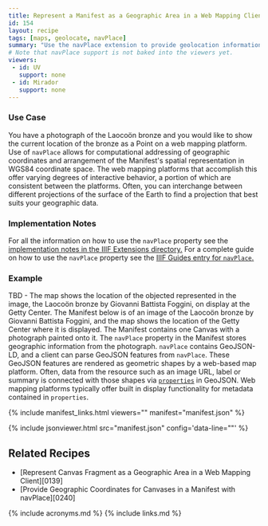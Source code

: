 ```yaml
---
title: Represent a Manifest as a Geographic Area in a Web Mapping Client Using navPlace
id: 154
layout: recipe
tags: [maps, geolocate, navPlace]
summary: "Use the navPlace extension to provide geolocation information about an IIIF Presentation API 3.0 Manifest."
# Note that navPlace support is not baked into the viewers yet.
viewers:
 - id: UV
   support: none
 - id: Mirador
   support: none
---
```


### Use Case
You have a photograph of the Laocoön bronze and you would like to show the current location of the bronze as a Point on a web mapping platform. Use of `navPlace` allows for computational addressing of geographic coordinates and arrangement of the Manifest's spatial representation in WGS84 coordinate space. The web mapping platforms that accomplish this offer varying degrees of interactive behavior, a portion of which are consistent between the platforms. Often, you can interchange between different projections of the surface of the Earth to find a projection that best suits your geographic data.


### Implementation Notes
For all the information on how to use the `navPlace` property see the [implementation notes in the IIIF Extensions directory.](https://iiif.io/api/extension/navplace/#5-implementation-notes) 
For a complete guide on how to use the `navPlace` property see the [IIIF Guides entry for `navPlace`.](https://preview.iiif.io/guides/41-navPlace/guides/iiif.io.api.extension.navplace/) 


### Example
TBD - The map shows the location of the objected represented in the image, the Laocoön bronze by Giovanni Battista Foggini, on display at the Getty Center. 
The Manifest below is of an image of the Laocoön bronze by Giovanni Battista Foggini, and the map shows the location of the Getty Center where it is  displayed. 
The Manifest contains one Canvas with a photograph painted onto it. The `navPlace` property in the Manifest stores geographic information from the photograph. `navPlace` contains GeoJSON-LD, and a client can parse GeoJSON features from `navPlace`. These GeoJSON features are rendered as geometric shapes by a web-based map platform. Often, data from the resource such as an image URL, label or summary is connected with those shapes via [`properties`](https://tools.ietf.org/html/rfc7946#section-3.2) in GeoJSON.  Web mapping platforms typically offer built in display functionality for metadata contained in `properties`.

{% include manifest_links.html viewers="" manifest="manifest.json" %}

{% include jsonviewer.html src="manifest.json" config='data-line=""' %}

## Related Recipes
* [Represent Canvas Fragment as a Geographic Area in a Web Mapping Client][0139]
* [Provide Geographic Coordinates for Canvases in a Manifest with navPlace][0240]

{% include acronyms.md %}
{% include links.md %}
